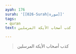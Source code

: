 ```yaml
---
ayah: 176
surah: '[[026-Surah|سورة]]'
tags:
- quran
text: كذب أصحاب الأيكة المرسلين

---
```

> كذب أصحاب الأيكة المرسلين
